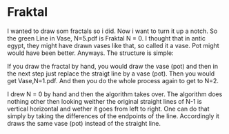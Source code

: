 # Fraktal
I wanted to draw som fractals so i did. Now i want to turn it up a notch.
So the green Line in Vase, N=5.pdf is Fraktal N = 0. I thought that in antic egypt, they 
might have drawn vases like that, so called it a vase. Pot might would have been better.
Anyways. The structure is simple: 

If you draw the fractal by hand, you would draw the vase (pot) and then in the next step
just replace the straigt line by a vase (pot). Then you would get Vase,N=1.pdf. And then you
do the whole process again to get to N=2.

I drew N = 0 by hand and then the algorithm takes over. 
The algorithm does nothing other then looking weither the original straight 
lines of N-1 is vertical horizontal and wether it goes from left to right. 
One can do that simply by taking the differences of the endpoints of the line. 
Accordingly it draws the same vase (pot) instead of the straight line.
